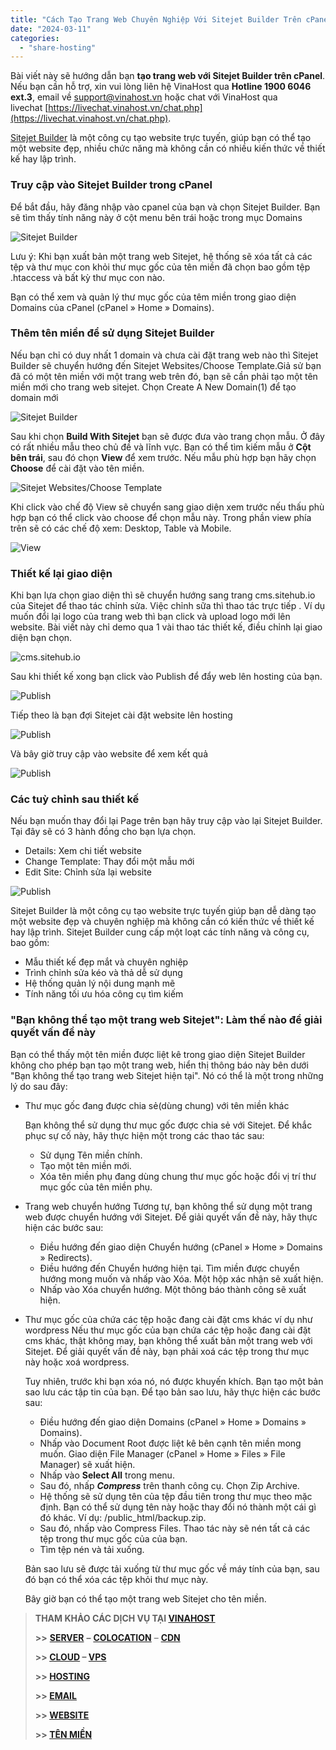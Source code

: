 ```yaml
---
title: "Cách Tạo Trang Web Chuyên Nghiệp Với Sitejet Builder Trên cPanel"
date: "2024-03-11"
categories: 
  - "share-hosting"
---
```


Bài viết này sẽ hướng dẫn bạn **tạo trang web với Sitejet Builder trên cPanel**. Nếu bạn cần hỗ trợ, xin vui lòng liên hệ VinaHost qua **Hotline 1900 6046 ext.3**, email về [support@vinahost.vn](mailto:support@vinahost.vn) hoặc chat với VinaHost qua livechat [https://livechat.vinahost.vn/chat.php](https://livechat.vinahost.vn/chat.php).


[Sitejet Builder](https://cpanel.net/sitejet-builder) là một công cụ tạo website trực tuyến, giúp bạn có thể tạo một website đẹp, nhiều chức năng mà không cần có nhiều kiến thức về thiết kế hay lập trình.

### Truy cập vào Sitejet Builder trong cPanel
Để bắt đầu, hãy đăng nhập vào cpanel của bạn và chọn Sitejet Builder.
Bạn sẽ tìm thấy tính năng này ở cột menu bên trái hoặc trong mục Domains

![Sitejet Builder](images/sitejet-cpanel.png)


Lưu ý:
Khi bạn xuất bản một trang web Sitejet, hệ thống sẽ xóa tất cả các tệp và thư mục con khỏi thư mục gốc của tên miền đã chọn bao gồm tệp .htaccess và bất kỳ thư mục con nào.

Bạn có thể xem và quản lý thư mục gốc của têm miền trong giao diện Domains của cPanel (cPanel » Home » Domains).

### Thêm tên miền để sử dụng Sitejet Builder

Nếu bạn chỉ có duy nhất 1 domain và chưa cài đặt trang web nào thì Sitejet Builder sẽ chuyển hướng đến Sitejet Websites/Choose Template.Giả sử bạn đã có một tên miền với một trang web trên đó, bạn sẽ cần phải tạo một tên miền mới cho trang web sitejet. Chọn Create A New Domain(1) để tạo domain mới

![Sitejet Builder](images/sitejet-cpanel-1.png)

Sau khi chọn **Build With Sitejet** bạn sẽ được đưa vào trang chọn mẫu. Ở đây có rất nhiều mẫu theo chủ đề và lĩnh vực. Bạn có thể tìm kiếm mẫu ở **Cột bên trái**, sau đó chọn **View** để xem trước. Nếu mẫu phù hợp bạn hãy chọn **Choose** để cài đặt vào tên miền.

![Sitejet Websites/Choose Template](images/sitejet-cpanel-2.png)

Khi click vào chế độ View sẽ chuyển sang giao diện xem trước nếu thấu phù hợp bạn có thể click vào choose để chọn mẫu này.  Trong phần view phía trên sẽ có các chế độ xem: Desktop, Table và Mobile.

![View](images/sitejet-cpanel-3.png)

### Thiết kế lại giao diện
Khi bạn lựa chọn giao diện thì sẽ chuyển hướng sang trang cms.sitehub.io của Sitejet  để thao tác chỉnh sửa. Việc chỉnh sữa thì thao tác trực tiếp . Ví dụ muốn đổi lại logo của trang web thì bạn click và upload logo mới lên website. Bài viết này chỉ demo qua 1 vài thao tác thiết kế, điều chỉnh lại giao diện bạn chọn.

![cms.sitehub.io](images/sitejet-cpanel-4.png)

Sau khi thiết kế xong bạn click vào Publish để đẩy web lên hosting của bạn.

![Publish](images/sitejet-cpanel-5.png)

Tiếp theo là bạn đợi Sitejet cài đặt website lên hosting

![Publish](images/sitejet-cpanel-6.png)

Và bây giờ truy cập vào website để xem kết quả

![Publish](images/sitejet-cpanel-7.png)




### Các tuỳ chỉnh sau thiết kế

Nếu bạn muốn thay đổi lại Page trên bạn hãy truy cập vào lại Sitejet Builder. Tại đây sẽ có 3 hành đồng cho bạn lựa chọn.

- Details: Xem chi tiết website
- Change Template: Thay đổi một mẫu mới
- Edit Site: Chỉnh sửa lại website

![Publish](images/sitejet-cpanel-8.png)

Sitejet Builder là một công cụ tạo website trực tuyến giúp bạn dễ dàng tạo một website đẹp và chuyên nghiệp mà không cần có kiến thức về thiết kế hay lập trình. Sitejet Builder cung cấp một loạt các tính năng và công cụ, bao gồm:

- Mẫu thiết kế đẹp mắt và chuyên nghiệp
- Trình chỉnh sửa kéo và thả dễ sử dụng
- Hệ thống quản lý nội dung mạnh mẽ
- Tính năng tối ưu hóa công cụ tìm kiếm

### "Bạn không thể tạo một trang web Sitejet": Làm thế nào để giải quyết vấn đề này

Bạn có thể thấy một tên miền được liệt kê trong giao diện Sitejet Builder không cho phép bạn tạo một trang web, hiển thị thông báo này bên dưới "Bạn không thể tạo trang web Sitejet hiện tại". Nó có thể là một trong những lý do sau đây:

- Thư mục gốc đang được chia sẻ(dùng chung) với tên miền khác

    Bạn không thể sử dụng thư mục gốc được chia sẻ với Sitejet. Để khắc phục sự cố này, hãy thực hiện một trong các thao tác sau:

    - Sử dụng Tên miền chính.
    - Tạo một tên miền mới.
    - Xóa tên miền phụ đang dùng chung thư mục gốc hoặc đổi vị trí thư mục gốc của tên miền phụ.
    
- Trang web chuyển hướng
    Tương tự, bạn không thể sử dụng một trang web được chuyển hướng với Sitejet. Để giải quyết vấn đề này, hãy thực hiện các bước sau:

    - Điều hướng đến giao diện Chuyển hướng (cPanel » Home » Domains » Redirects).
    - Điều hướng đến Chuyển hướng hiện tại. Tìm miền được chuyển hướng mong muốn và nhấp vào Xóa. Một hộp xác nhận sẽ xuất hiện.
    - Nhấp vào Xóa chuyển hướng. Một thông báo thành công sẽ xuất hiện.
- Thư mục gốc của chứa các tệp hoặc đang cài đặt cms khác ví dụ như wordpress
    Nếu thư mục gốc của bạn chứa các tệp hoặc đang cài đặt cms khác, thật không may, bạn không thể xuất bản một trang web với Sitejet. Để giải quyết vấn đề này, bạn phải xoá các tệp trong thư mục này hoặc xoá wordpress.

    Tuy nhiên, trước khi bạn xóa nó, nó được khuyến khích. Bạn tạo một bản sao lưu các tập tin của bạn. Để tạo bản sao lưu, hãy thực hiện các bước sau:

    - Điều hướng đến giao diện Domains (cPanel » Home » Domains » Domains).
    - Nhấp vào Document Root được liệt kê bên cạnh tên miền mong muốn. Giao diện File Manager (cPanel » Home » Files » File Manager) sẽ xuất hiện.
    - Nhấp vào **Select All** trong menu.
    - Sau đó, nhấp ***Compress*** trên thanh công cụ. Chọn Zip Archive.
    - Hệ thống sẽ sử dụng tên của tệp đầu tiên trong thư mục theo mặc định. Bạn có thể sử dụng tên này hoặc thay đổi nó thành một cái gì đó khác. Ví dụ: /public_html/backup.zip.
    - Sau đó, nhấp vào Compress Files. Thao tác này sẽ nén tất cả các tệp trong thư mục gốc của của bạn.
    - Tìm tệp nén và tải xuống.

    Bản sao lưu sẽ được tải xuống từ thư mục gốc về máy tính của bạn, sau đó bạn có thể xóa các tệp khỏi thư mục này.

    Bây giờ bạn có thể tạo một trang web Sitejet cho tên miền.


> **THAM KHẢO CÁC DỊCH VỤ TẠI [VINAHOST](https://vinahost.vn/)**
> 
> **\>>** [**SERVER**](https://vinahost.vn/thue-may-chu-rieng/) **–** [**COLOCATION**](https://vinahost.vn/colocation.html) – [**CDN**](https://vinahost.vn/dich-vu-cdn-chuyen-nghiep)
> 
> **\>> [CLOUD](https://vinahost.vn/cloud-server-gia-re/) – [VPS](https://vinahost.vn/vps-ssd-chuyen-nghiep/)**
> 
> **\>> [HOSTING](https://vinahost.vn/wordpress-hosting)**
> 
> **\>> [EMAIL](https://vinahost.vn/email-hosting)**
> 
> **\>> [WEBSITE](http://vinawebsite.vn/)**
> 
> **\>> [TÊN MIỀN](https://vinahost.vn/ten-mien-gia-re/)**